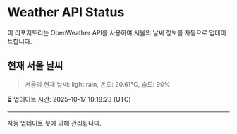 
# Weather API Status

이 리포지토리는 OpenWeather API를 사용하여 서울의 날씨 정보를 자동으로 업데이트합니다.

## 현재 서울 날씨
> 서울의 현재 날씨: light rain, 온도: 20.61°C, 습도: 90%

⏳ 업데이트 시간: 2025-10-17 10:18:23 (UTC)

---
자동 업데이트 봇에 의해 관리됩니다.
